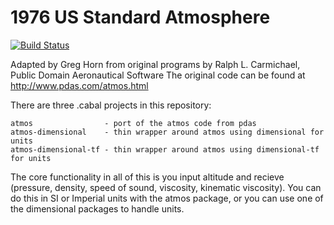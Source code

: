 1976 US Standard Atmosphere
===

[![Build Status](https://secure.travis-ci.org/ghorn/atmosphere.png?branch=master)](http://travis-ci.org/ghorn/atmosphere)

Adapted by Greg Horn from original programs by Ralph L. Carmichael, Public Domain Aeronautical Software
The original code can be found at <http://www.pdas.com/atmos.html>

There are three .cabal projects in this repository:

    atmos                - port of the atmos code from pdas 
    atmos-dimensional    - thin wrapper around atmos using dimensional for units
    atmos-dimensional-tf - thin wrapper around atmos using dimensional-tf for units

The core functionality in all of this is you input altitude and recieve
(pressure, density, speed of sound, viscosity, kinematic viscosity).
You can do this in SI or Imperial units with the atmos package, or you can
use one of the dimensional packages to handle units.
